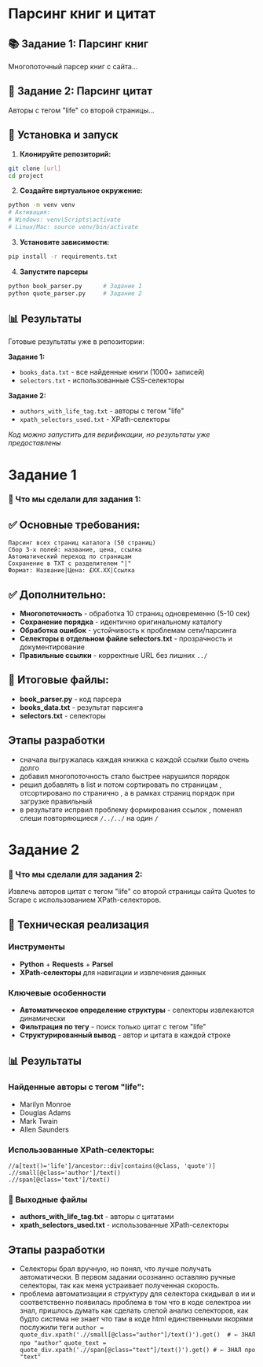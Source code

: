 # Парсинг книг и цитат

## 📚 Задание 1: Парсинг книг
Многопоточный парсер книг с сайта...

## 💬 Задание 2: Парсинг цитат 
Авторы с тегом "life" со второй страницы...

## 🚀 Установка и запуск

1. **Клонируйте репозиторий:**
```bash
git clone [url]
cd project
```
2. **Создайте виртуальное окружение:**
```bash
python -m venv venv
# Активация:
# Windows: venv\Scripts\activate
# Linux/Mac: source venv/bin/activate
```
3. **Установите зависимости:**
```bash
pip install -r requirements.txt
```
4. **Запустите парсеры**
```bash
python book_parser.py      # Задание 1
python quote_parser.py     # Задание 2
```
## 📊 Результаты

Готовые результаты уже в репозитории:

**Задание 1:**
- `books_data.txt` - все найденные книги (1000+ записей)
- `selectors.txt` - использованные CSS-селекторы

**Задание 2:**
- `authors_with_life_tag.txt` - авторы с тегом "life"
- `xpath_selectors_used.txt` - XPath-селекторы

*Код можно запустить для верификации, но результаты уже предоставлены*

# Задание 1
### 🎯 Что мы сделали для задания 1:
## ✅ Основные требования:
```text
Парсинг всех страниц каталога (50 страниц)
Сбор 3-х полей: название, цена, ссылка
Автоматический переход по страницам
Сохранение в TXT с разделителем "|"
Формат: Название|Цена: £XX.XX|Ссылка
```

## ✅ Дополнительно:
- **Многопоточность** - обработка 10 страниц одновременно (5-10 сек)
- **Сохранение порядка** - идентично оригинальному каталогу
- **Обработка ошибок** - устойчивость к проблемам сети/парсинга
- **Селекторы в отдельном файле selectors.txt** - прозрачность и документирование
- **Правильные ссылки** - корректные URL без лишних `../`



## 📁 Итоговые файлы:
- **book_parser.py** - код парсера
- **books_data.txt** - результат парсинга
- **selectors.txt** - селекторы

## Этапы разработки
- сначала выгружалась каждая книжка с каждой ссылки было очень долго
- добавил многопоточность стало быстрее нарушился порядок 
- решил добавлять в list и потом сортировать по страницам , отсортировано по странично , а в рамках страниц порядок при загрузке правильный 
- в результате испрвил проблему формирования ссылок , поменял слеши повторяющиеся `/../../` на один `/`

# Задание 2
### 🎯 Что мы сделали для задания 2:
Извлечь авторов цитат с тегом "life" со второй страницы сайта Quotes to Scrape с использованием XPath-селекторов.

## 🔧 Техническая реализация

### **Инструменты**
- **Python** + **Requests** + **Parsel**
- **XPath-селекторы** для навигации и извлечения данных

### **Ключевые особенности**
- **Автоматическое определение структуры** - селекторы извлекаются динамически
- **Фильтрация по тегу** - поиск только цитат с тегом "life"
- **Структурированный вывод** - автор и цитата в каждой строке

## 📊 Результаты

### **Найденные авторы с тегом "life":**
- Marilyn Monroe
- Douglas Adams  
- Mark Twain
- Allen Saunders

### **Использованные XPath-селекторы:**
```xpath
//a[text()='life']/ancestor::div[contains(@class, 'quote')]
.//small[@class='author']/text()
.//span[@class='text']/text()
```
### 📁 Выходные файлы
- **authors_with_life_tag.txt** - авторы с цитатами
- **xpath_selectors_used.txt** - использованные XPath-селекторы
## Этапы разработки
- Селекторы брал вручную, но понял, что лучше получать автоматически. В первом задании осознанно оставляю ручные селекторы, так как меня устраивает полученная скорость.
- проблема автоматизации я структуру для селектора скидывал в ии  и соответственно появилась проблема в том что в коде селектроа ии знал, пришлось думать как сделать слепой анализ селекторов, как будто система не знает что там в коде html единственными якорями послужили теги 
`author = quote_div.xpath('.//small[@class="author"]/text()').get()  # ← ЗНАЛ про "author"`
`quote_text = quote_div.xpath('.//span[@class="text"]/text()').get() # ← ЗНАЛ про "text"`